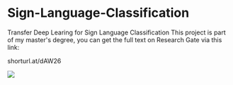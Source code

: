 # Sign-Language-Classification
Transfer Deep Learing for Sign Language Classification
This project is part of my master's degree, you can get the full text on Research Gate via this link:

shorturl.at/dAW26

<p float="center">
  <img src="https://github.com/khadija267/Sign-Language-Classification/blob/main/images/abstract.png?raw=true"  /> 

</p>

